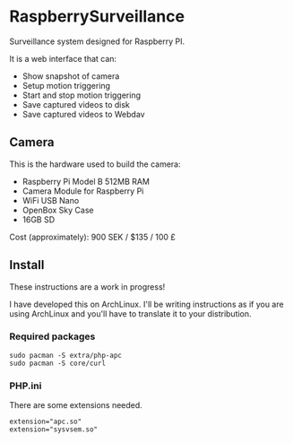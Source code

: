 RaspberrySurveillance
======================

Surveillance system designed for Raspberry PI.

It is a web interface that can:
  * Show snapshot of camera
  * Setup motion triggering
  * Start and stop motion triggering
  * Save captured videos to disk
  * Save captured videos to Webdav

## Camera ##
This is the hardware used to build the camera:
* Raspberry Pi Model B 512MB RAM
* Camera Module for Raspberry Pi
* WiFi USB Nano
* OpenBox Sky Case
* 16GB SD

Cost (approximately): 900 SEK / $135 / 100 £

## Install ##
These instructions are a work in progress!

I have developed this on ArchLinux. I'll be writing instructions as if you are using ArchLinux and you'll have to translate it to your distribution.

### Required packages ###

    sudo pacman -S extra/php-apc
    sudo pacman -S core/curl

### PHP.ini ###
There are some extensions needed.

    extension="apc.so"
    extension="sysvsem.so"


